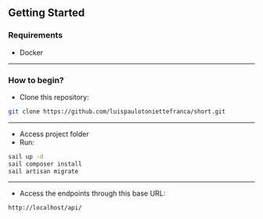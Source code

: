 ## Getting Started

### Requirements
- Docker

<hr>

### How to begin?
- Clone this repository:
```bash
git clone https://github.com/luispaulotoniettefranca/short.git
```

<hr>

- Access project folder
- Run:
```bash
sail up -d
sail composer install
sail artisan migrate
```
<hr>

- Access the endpoints through this base URL:
```bash
http://localhost/api/
```
